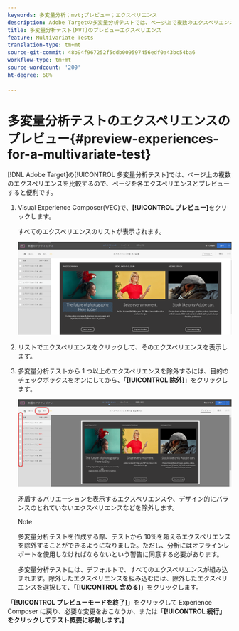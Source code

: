 ```yaml
---
keywords: 多変量分析；mvt;プレビュー；エクスペリエンス
description: Adobe Targetの多変量分析テストでは、ページ上で複数のエクスペリエンスを比較するので、ページを各エクスペリエンスとプレビューすると便利です。
title: 多変量分析テスト(MVT)のプレビューエクスペリエンス
feature: Multivariate Tests
translation-type: tm+mt
source-git-commit: 48b94f967252f5ddb009597456edf0a43bc54ba6
workflow-type: tm+mt
source-wordcount: '200'
ht-degree: 68%

---
```



# 多変量分析テストのエクスペリエンスのプレビュー{#preview-experiences-for-a-multivariate-test}

[!DNL Adobe Target]の[!UICONTROL 多変量分析テスト]では、ページ上の複数のエクスペリエンスを比較するので、ページを各エクスペリエンスとプレビューすると便利です。

1. Visual Experience Composer(VEC)で、**[!UICONTROL プレビュー]**&#x200B;をクリックします。

   すべてのエクスペリエンスのリストが表示されます。

   ![](assets/preview.png)

1. リストでエクスペリエンスをクリックして、そのエクスペリエンスを表示します。

1. 多変量分析テストから 1 つ以上のエクスペリエンスを除外するには、目的のチェックボックスをオンにしてから、「**[!UICONTROL 除外]**」をクリックします。

   ![エクスペリエンスを除外](/help/c-activities/c-multivariate-testing/t-create-multivariate-test/assets/preview-mvt-exclude.png)

   矛盾するバリエーションを表示するエクスペリエンスや、デザイン的にバランスのとれていないエクスペリエンスなどを除外します。

   >[!NOTE]
   >
   >多変量分析テストを作成する際、テストから 10％を超えるエクスペリエンスを除外することができるようになりました。ただし、分析にはオフラインレポートを使用しなければならないという警告に同意する必要があります。

   多変量分析テストには、デフォルトで、すべてのエクスペリエンスが組み込まれます。除外したエクスペリエンスを組み込むには、除外したエクスペリエンスを選択して、「**[!UICONTROL 含める]**」をクリックします。

「**[!UICONTROL プレビューモードを終了]**」をクリックして Experience Composer に戻り、必要な変更をおこなうか、または「**[!UICONTROL 続行」をクリックしてテスト概要に移動します。]**

